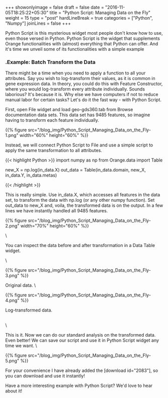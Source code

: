 +++
showonlyimage = false
draft = false
date = "2016-11-05T18:25:22+05:30"
title = "Python Script: Managing Data on the Fly"
weight = 15
type = "post"
hardLineBreak = true 
categories = ["Python", "Numpy"]
joinLines = false
+++


Python Script is this mysterious widget most people don't know how to use, even those versed in Python. Python Script is the widget that supplements Orange functionalities with (almost) everything that Python can offer. And it's time we unveil some of its functionalities with a simple example
<!--more-->
### .Example: Batch Transform the Data


There might be a time when you need to apply a function to all your attributes. Say you wish to log-transform their values, as it is common in gene expression data. In theory, you could do this with Feature Constructor, where you would log-transform every attribute individually. Sounds laborious? It's because it is. Why else we have computers if not to reduce manual labor for certain tasks? Let's do it the fast way - with Python Script.

First, open File widget and load geo-gds360.tab from Browse documentation data sets. This data set has 9485 features, so imagine having to transform each feature individually.


{{% figure src="/blog_img/Python_Script_Managing_Data_on_the_Fly-1.png"  width="60%" height="60%" %}}

Instead, we will connect Python Script to File and use a simple script to apply the same transformation to all attributes.

{{< highlight Python >}}
import numpy as np
from Orange.data import Table

new_X = np.log(in_data.X)
out_data = Table(in_data.domain, new_X, in_data.Y, in_data.metas)

{{< /highlight >}}

This is really simple. Use in_data.X, which accesses all features in the data set, to transform the data with np.log (or any other numpy function). Set out_data to new_X and, voila, the transformed data is on the output. In a few lines we have instantly handled all 9485 features.

{{% figure src="/blog_img/Python_Script_Managing_Data_on_the_Fly-2.png" width="70%" height="60%" %}}

\

You can inspect the data before and after transformation in a Data Table widget.

\


{{% figure src="/blog_img/Python_Script_Managing_Data_on_the_Fly-3.png"  %}}


Original data.
\

{{% figure src="/blog_img/Python_Script_Managing_Data_on_the_Fly-4.png"  %}}


Log-transformed data.

\
\


This is it. Now we can do our standard analysis on the transformed data. Even better! We can save our script and use it in Python Script widget any time we want.
\

{{% figure src="/blog_img/Python_Script_Managing_Data_on_the_Fly-5.png"  %}}


For your convenience I have already added the [download id="2083"], so you can download and use it instantly!

Have a more interesting example with Python Script? We'd love to hear about it!
